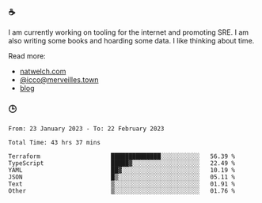 ### ☕

I am currently working on tooling for the internet and promoting SRE. I am also writing some books and hoarding some data. I like thinking about time. 

Read more:

 - [natwelch.com](https://natwelch.com)
 - [@icco@merveilles.town](https://merveilles.town/@icco)
 - [blog](https://writing.natwelch.com)

### 🕒

<!--START_SECTION:waka-->

```text
From: 23 January 2023 - To: 22 February 2023

Total Time: 43 hrs 37 mins

Terraform                    ██████████████░░░░░░░░░░░   56.39 %
TypeScript                   █████▓░░░░░░░░░░░░░░░░░░░   22.49 %
YAML                         ██▓░░░░░░░░░░░░░░░░░░░░░░   10.19 %
JSON                         █▒░░░░░░░░░░░░░░░░░░░░░░░   05.11 %
Text                         ▒░░░░░░░░░░░░░░░░░░░░░░░░   01.91 %
Other                        ▒░░░░░░░░░░░░░░░░░░░░░░░░   01.76 %
```

<!--END_SECTION:waka-->
